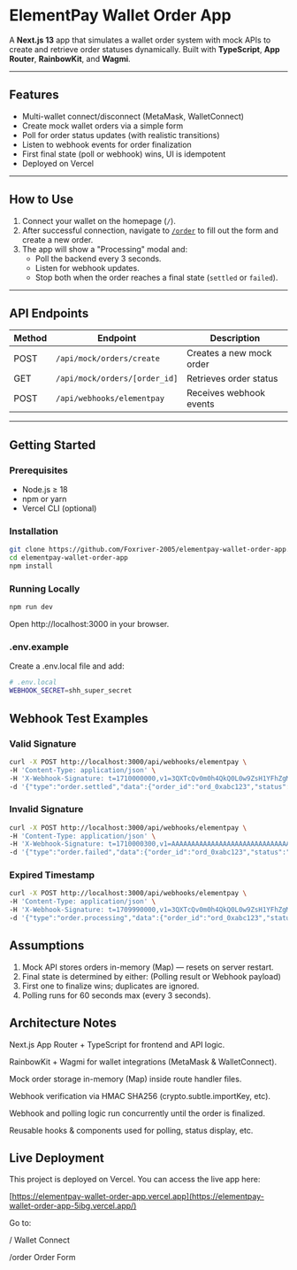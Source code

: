 # ElementPay Wallet Order App

A **Next.js 13** app that simulates a wallet order system with mock APIs to create and retrieve order statuses dynamically. Built with **TypeScript**, **App Router**, **RainbowKit**, and **Wagmi**. 

---

## Features

-  Multi-wallet connect/disconnect (MetaMask, WalletConnect)
-  Create mock wallet orders via a simple form
-  Poll for order status updates (with realistic transitions)
-  Listen to webhook events for order finalization
-  First final state (poll or webhook) wins, UI is idempotent
-  Deployed on Vercel

---

## How to Use

1. Connect your wallet on the homepage (`/`).
2. After successful connection, navigate to [`/order`](https://elementpay-wallet-order-app.vercel.app/order) to fill out the form and create a new order.
3. The app will show a "Processing" modal and:
   - Poll the backend every 3 seconds.
   - Listen for webhook updates.
   - Stop both when the order reaches a final state (`settled` or `failed`).

---

## API Endpoints

| Method | Endpoint                         | Description                     |
|--------|----------------------------------|---------------------------------|
| POST   | `/api/mock/orders/create`        | Creates a new mock order        |
| GET    | `/api/mock/orders/[order_id]`    | Retrieves order status          |
| POST   | `/api/webhooks/elementpay`       | Receives webhook events         |

---

## Getting Started

### Prerequisites

- Node.js ≥ 18
- npm or yarn
- Vercel CLI (optional)

### Installation

```bash
git clone https://github.com/Foxriver-2005/elementpay-wallet-order-app.git
cd elementpay-wallet-order-app
npm install
```
### Running Locally
```bash
npm run dev
```
Open http://localhost:3000 in your browser.

### .env.example

Create a .env.local file and add:
```bash
# .env.local
WEBHOOK_SECRET=shh_super_secret
```
## Webhook Test Examples

### Valid Signature
```bash
curl -X POST http://localhost:3000/api/webhooks/elementpay \
-H 'Content-Type: application/json' \
-H 'X-Webhook-Signature: t=1710000000,v1=3QXTcQv0m0h4QkQ0L0w9ZsH1YFhZgMGnF0d9Xz4P7nQ=' \
-d '{"type":"order.settled","data":{"order_id":"ord_0xabc123","status":"settled"}}'
```
### Invalid Signature
```bash
curl -X POST http://localhost:3000/api/webhooks/elementpay \
-H 'Content-Type: application/json' \
-H 'X-Webhook-Signature: t=1710000300,v1=AAAAAAAAAAAAAAAAAAAAAAAAAAAAAAAAAAAAAAAAAAA=' \
-d '{"type":"order.failed","data":{"order_id":"ord_0xabc123","status":"failed"}}'
```
### Expired Timestamp
```bash
curl -X POST http://localhost:3000/api/webhooks/elementpay \
-H 'Content-Type: application/json' \
-H 'X-Webhook-Signature: t=1709990000,v1=3QXTcQv0m0h4QkQ0L0w9ZsH1YFhZgMGnF0d9Xz4P7nQ=' \
-d '{"type":"order.processing","data":{"order_id":"ord_0xabc123","status":"processing"}}'
```

## Assumptions
1. Mock API stores orders in-memory (Map) — resets on server restart.
2. Final state is determined by either: (Polling result or Webhook payload)
3. First one to finalize wins; duplicates are ignored.
4. Polling runs for 60 seconds max (every 3 seconds).

## Architecture Notes
Next.js App Router + TypeScript for frontend and API logic.

RainbowKit + Wagmi for wallet integrations (MetaMask & WalletConnect).

Mock order storage in-memory (Map) inside route handler files.

Webhook verification via HMAC SHA256 (crypto.subtle.importKey, etc).

Webhook and polling logic run concurrently until the order is finalized.

Reusable hooks & components used for polling, status display, etc.

## Live Deployment

This project is deployed on Vercel. You can access the live app here:

 [https://elementpay-wallet-order-app.vercel.app](https://elementpay-wallet-order-app-5ibg.vercel.app/)

Go to:

/  Wallet Connect

/order  Order Form
